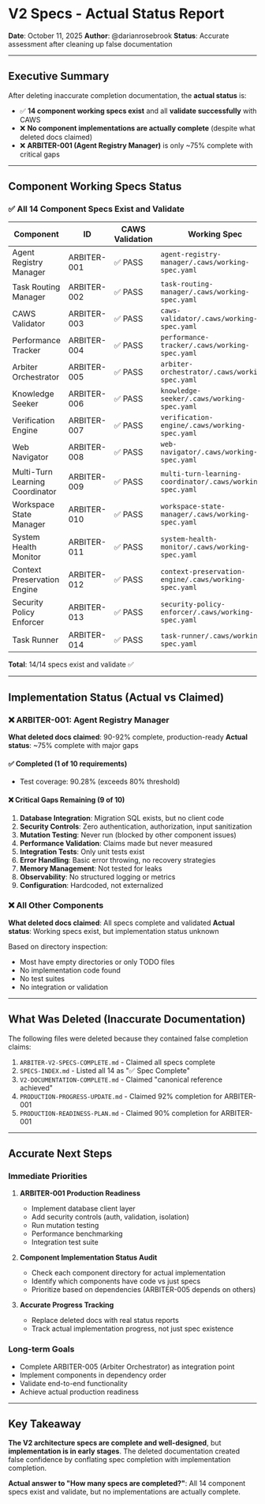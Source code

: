 # V2 Specs - Actual Status Report

**Date**: October 11, 2025
**Author**: @darianrosebrook
**Status**: Accurate assessment after cleaning up false documentation

---

## Executive Summary

After deleting inaccurate completion documentation, the **actual status** is:

- ✅ **14 component working specs exist** and all **validate successfully** with CAWS
- ❌ **No component implementations are actually complete** (despite what deleted docs claimed)
- ❌ **ARBITER-001 (Agent Registry Manager)** is only ~75% complete with critical gaps

---

## Component Working Specs Status

### ✅ All 14 Component Specs Exist and Validate

| Component                       | ID          | CAWS Validation | Working Spec                                              |
| ------------------------------- | ----------- | --------------- | --------------------------------------------------------- |
| Agent Registry Manager          | ARBITER-001 | ✅ PASS         | `agent-registry-manager/.caws/working-spec.yaml`          |
| Task Routing Manager            | ARBITER-002 | ✅ PASS         | `task-routing-manager/.caws/working-spec.yaml`            |
| CAWS Validator                  | ARBITER-003 | ✅ PASS         | `caws-validator/.caws/working-spec.yaml`                  |
| Performance Tracker             | ARBITER-004 | ✅ PASS         | `performance-tracker/.caws/working-spec.yaml`             |
| Arbiter Orchestrator            | ARBITER-005 | ✅ PASS         | `arbiter-orchestrator/.caws/working-spec.yaml`            |
| Knowledge Seeker                | ARBITER-006 | ✅ PASS         | `knowledge-seeker/.caws/working-spec.yaml`                |
| Verification Engine             | ARBITER-007 | ✅ PASS         | `verification-engine/.caws/working-spec.yaml`             |
| Web Navigator                   | ARBITER-008 | ✅ PASS         | `web-navigator/.caws/working-spec.yaml`                   |
| Multi-Turn Learning Coordinator | ARBITER-009 | ✅ PASS         | `multi-turn-learning-coordinator/.caws/working-spec.yaml` |
| Workspace State Manager         | ARBITER-010 | ✅ PASS         | `workspace-state-manager/.caws/working-spec.yaml`         |
| System Health Monitor           | ARBITER-011 | ✅ PASS         | `system-health-monitor/.caws/working-spec.yaml`           |
| Context Preservation Engine     | ARBITER-012 | ✅ PASS         | `context-preservation-engine/.caws/working-spec.yaml`     |
| Security Policy Enforcer        | ARBITER-013 | ✅ PASS         | `security-policy-enforcer/.caws/working-spec.yaml`        |
| Task Runner                     | ARBITER-014 | ✅ PASS         | `task-runner/.caws/working-spec.yaml`                     |

**Total**: 14/14 specs exist and validate ✅

---

## Implementation Status (Actual vs Claimed)

### ❌ ARBITER-001: Agent Registry Manager

**What deleted docs claimed**: 90-92% complete, production-ready
**Actual status**: ~75% complete with major gaps

#### ✅ Completed (1 of 10 requirements)

- Test coverage: 90.28% (exceeds 80% threshold)

#### ❌ Critical Gaps Remaining (9 of 10)

1. **Database Integration**: Migration SQL exists, but no client code
2. **Security Controls**: Zero authentication, authorization, input sanitization
3. **Mutation Testing**: Never run (blocked by other component issues)
4. **Performance Validation**: Claims made but never measured
5. **Integration Tests**: Only unit tests exist
6. **Error Handling**: Basic error throwing, no recovery strategies
7. **Memory Management**: Not tested for leaks
8. **Observability**: No structured logging or metrics
9. **Configuration**: Hardcoded, not externalized

### ❌ All Other Components

**What deleted docs claimed**: All specs complete and validated
**Actual status**: Working specs exist, but implementation status unknown

Based on directory inspection:

- Most have empty directories or only TODO files
- No implementation code found
- No test suites
- No integration or validation

---

## What Was Deleted (Inaccurate Documentation)

The following files were deleted because they contained false completion claims:

1. `ARBITER-V2-SPECS-COMPLETE.md` - Claimed all specs complete
2. `SPECS-INDEX.md` - Listed all 14 as "✅ Spec Complete"
3. `V2-DOCUMENTATION-COMPLETE.md` - Claimed "canonical reference achieved"
4. `PRODUCTION-PROGRESS-UPDATE.md` - Claimed 92% completion for ARBITER-001
5. `PRODUCTION-READINESS-PLAN.md` - Claimed 90% completion for ARBITER-001

---

## Accurate Next Steps

### Immediate Priorities

1. **ARBITER-001 Production Readiness**

   - Implement database client layer
   - Add security controls (auth, validation, isolation)
   - Run mutation testing
   - Performance benchmarking
   - Integration test suite

2. **Component Implementation Status Audit**

   - Check each component directory for actual implementation
   - Identify which components have code vs just specs
   - Prioritize based on dependencies (ARBITER-005 depends on others)

3. **Accurate Progress Tracking**
   - Replace deleted docs with real status reports
   - Track actual implementation progress, not just spec existence

### Long-term Goals

- Complete ARBITER-005 (Arbiter Orchestrator) as integration point
- Implement components in dependency order
- Validate end-to-end functionality
- Achieve actual production readiness

---

## Key Takeaway

**The V2 architecture specs are complete and well-designed**, but **implementation is in early stages**. The deleted documentation created false confidence by conflating spec completion with implementation completion.

**Actual answer to "How many specs are completed?"**: All 14 component specs exist and validate, but no implementations are actually complete.
